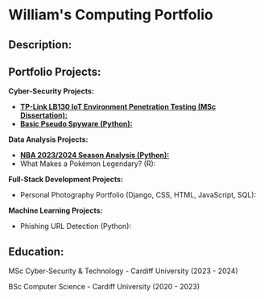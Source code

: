 # William's Computing Portfolio

## Description:

## Portfolio Projects:

**Cyber-Security Projects:**

* [**TP-Link LB130 IoT Environment Penetration Testing (MSc Dissertation):**](https://github.com/wlshepherd/My_Portolio/blob/main/NBA_Data_Analysis_Project.ipynb)
* [**Basic Pseudo Spyware (Python):**](https://github.com/wlshepherd/My_Portolio/tree/main/Pseudo%20Spyware%20Side%20Project)

**Data Analysis Projects:**

* [**NBA 2023/2024 Season Analysis (Python):**](https://github.com/wlshepherd/My_Portolio/blob/main/NBA%20Data%20Analysis%20Project/NBA_Data_Analysis_Project.ipynb)
* What Makes a Pokémon Legendary? (R):


**Full-Stack Development Projects:**

* Personal Photography Portfolio (Django, CSS, HTML, JavaScript, SQL):

**Machine Learning Projects:**

* Phishing URL Detection (Python):


## Education:
MSc Cyber-Security & Technology - Cardiff University (2023 - 2024)

BSc Computer Science - Cardiff University (2020 - 2023)


